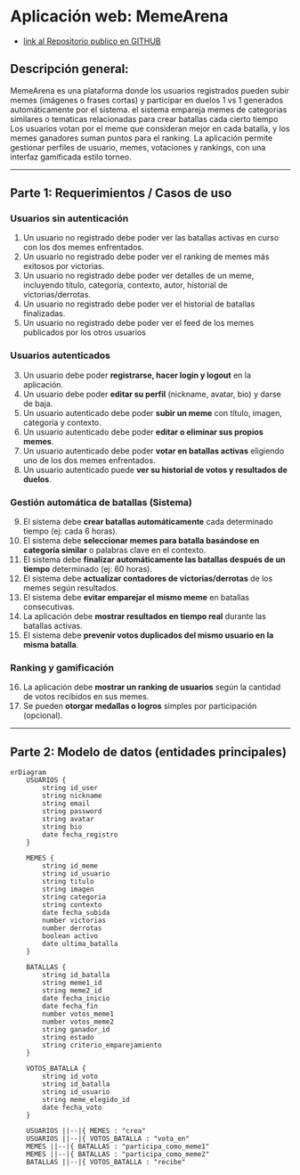 # Aplicación web: MemeArena

- [link al Repositorio publico en GITHUB](https://github.com/juanko6/memearena/)

## Descripción general:

MemeArena es una plataforma donde los usuarios registrados pueden subir memes (imágenes o frases cortas) y participar en duelos 1 vs 1 generados automáticamente por el sistema. el sistema empareja memes de categorias similares o tematicas relacionadas para crear batallas cada cierto tiempo Los usuarios votan por el meme que consideran mejor en cada batalla, y los memes ganadores suman puntos para el ranking. La aplicación permite gestionar perfiles de usuario, memes, votaciones y rankings, con una interfaz gamificada estilo torneo.

---

## Parte 1: Requerimientos / Casos de uso

### Usuarios sin autenticación

1. Un usuario no registrado debe poder ver las batallas activas en curso con los dos memes enfrentados.
2. Un usuario no registrado debe poder ver el ranking de memes más exitosos por victorias.
3. Un usuario no registrado debe poder ver detalles de un meme, incluyendo título, categoría, contexto, autor, historial de victorias/derrotas.
4. Un usuario no registrado debe poder ver el historial de batallas finalizadas.
5. Un usuario no registrado debe poder ver el feed de los memes publicados por los otros usuarios

### Usuarios autenticados

3. Un usuario debe poder **registrarse, hacer login y logout** en la aplicación.
4. Un usuario debe poder **editar su perfil** (nickname, avatar, bio) y darse de baja.
5. Un usuario autenticado debe poder **subir un meme** con título, imagen, categoría y contexto.
6. Un usuario autenticado debe poder **editar o eliminar sus propios memes**.
7. Un usuario autenticado debe poder **votar en batallas activas** eligiendo uno de los dos memes enfrentados.
8. Un usuario autenticado puede **ver su historial de votos y resultados de duelos**.


### Gestión automática de batallas (Sistema)

9. El sistema debe **crear batallas automáticamente** cada determinado tiempo (ej: cada 6 horas).
10. El sistema debe **seleccionar memes para batalla basándose en categoría similar** o palabras clave en el contexto.
11. El sistema debe **finalizar automáticamente las batallas después de un tiempo** determinado (ej: 60 horas).
12. El sistema debe **actualizar contadores de victorias/derrotas** de los memes según resultados.
13. El sistema debe **evitar emparejar el mismo meme** en batallas consecutivas.
14. La aplicación debe **mostrar resultados en tiempo real** durante las batallas activas.
15. El sistema debe **prevenir votos duplicados del mismo usuario en la misma batalla**.

### Ranking y gamificación

16. La aplicación debe **mostrar un ranking de usuarios** según la cantidad de votos recibidos en sus memes.
17. Se pueden **otorgar medallas o logros** simples por participación (opcional).

---

## Parte 2: Modelo de datos (entidades principales)
```mermaid
erDiagram
    USUARIOS {
        string id_user
        string nickname
        string email
        string password
        string avatar
        string bio
        date fecha_registro
    }
    
    MEMES {
        string id_meme
        string id_usuario
        string titulo
        string imagen
        string categoria
        string contexto
        date fecha_subida
        number victorias
        number derrotas
        boolean activo
        date ultima_batalla
    }

    BATALLAS {
        string id_batalla
        string meme1_id
        string meme2_id
        date fecha_inicio
        date fecha_fin
        number votos_meme1
        number votos_meme2
        string ganador_id
        string estado
        string criterio_emparejamiento
    }

    VOTOS_BATALLA {
        string id_voto
        string id_batalla
        string id_usuario
        string meme_elegido_id
        date fecha_voto
    }

    USUARIOS ||--|{ MEMES : "crea"
    USUARIOS ||--|{ VOTOS_BATALLA : "vota_en"
    MEMES ||--|{ BATALLAS : "participa_como_meme1"
    MEMES ||--|{ BATALLAS : "participa_como_meme2"
    BATALLAS ||--|{ VOTOS_BATALLA : "recibe"
